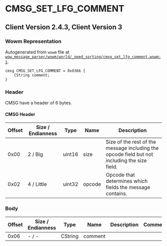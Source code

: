 # CMSG_SET_LFG_COMMENT

## Client Version 2.4.3, Client Version 3

### Wowm Representation

Autogenerated from `wowm` file at [`wow_message_parser/wowm/world/_need_sorting/cmsg_set_lfg_comment.wowm:1`](https://github.com/gtker/wow_messages/tree/main/wow_message_parser/wowm/world/_need_sorting/cmsg_set_lfg_comment.wowm#L1).
```rust,ignore
cmsg CMSG_SET_LFG_COMMENT = 0x0366 {
    CString comment;
}
```
### Header

CMSG have a header of 6 bytes.

#### CMSG Header

| Offset | Size / Endianness | Type   | Name   | Description |
| ------ | ----------------- | ------ | ------ | ----------- |
| 0x00   | 2 / Big           | uint16 | size   | Size of the rest of the message including the opcode field but not including the size field.|
| 0x02   | 4 / Little        | uint32 | opcode | Opcode that determines which fields the message contains.|

### Body

| Offset | Size / Endianness | Type | Name | Description | Comment |
| ------ | ----------------- | ---- | ---- | ----------- | ------- |
| 0x06 | - / - | CString | comment |  |  |

